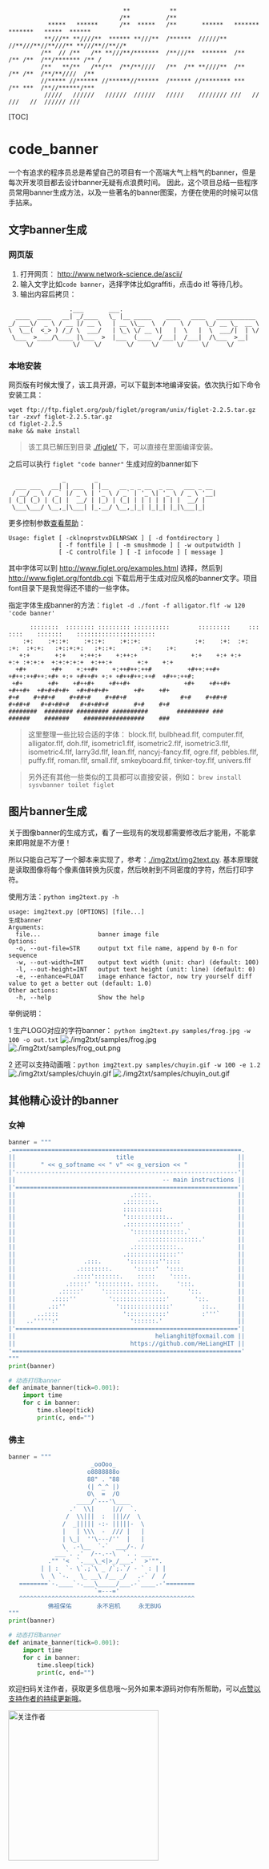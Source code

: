 ```
                                **           **                                                
                               /**          /**                                                
           *****   ******      /**  *****   /**       ******   *******  *******   *****  ******
          **///** **////**  ****** **///**  /******  //////** //**///**//**///** **///**//**//*
         /**  // /**   /** **///**/*******  /**///**  *******  /**  /** /**  /**/******* /** / 
         /**   **/**   /**/**  /**/**////   /**  /** **////**  /**  /** /**  /**/**////  /**   
         //***** //****** //******//******  /****** //******** ***  /** ***  /**//******/***   
          /////   //////   //////  //////   /////    //////// ///   // ///   //  ////// ///    
```

[TOC]

# code_banner
一个有追求的程序员总是希望自己的项目有一个高端大气上档气的banner，但是每次开发项目都去设计banner无疑有点浪费时间。
因此，这个项目总结一些程序员常用banner生成方法，以及一些著名的banner图案，方便在使用的时候可以信手拈来。

## 文字banner生成
### 网页版
1. 打开网页： http://www.network-science.de/ascii/
2. 输入文字比如`code banner`，选择字体比如graffiti，点击do it! 等待几秒。
3. 输出内容后拷贝：
```
                 .___       ___.                                      
  ____  ____   __| _/____   \_ |__ _____    ____   ____   ___________ 
_/ ___\/  _ \ / __ |/ __ \   | __ \\__  \  /    \ /    \_/ __ \_  __ \
\  \__(  <_> ) /_/ \  ___/   | \_\ \/ __ \|   |  \   |  \  ___/|  | \/
 \___  >____/\____ |\___  >  |___  (____  /___|  /___|  /\___  >__|   
     \/           \/    \/       \/     \/     \/     \/     \/       

```

### 本地安装
网页版有时候太慢了，该工具开源，可以下载到本地编译安装。依次执行如下命令安装工具：
```shell
wget ftp://ftp.figlet.org/pub/figlet/program/unix/figlet-2.2.5.tar.gz
tar -zxvf figlet-2.2.5.tar.gz
cd figlet-2.2.5
make && make install
```
> 该工具已解压到目录 [./figlet/](./figlet/) 下，可以直接在里面编译安装。

之后可以执行 `figlet "code banner"` 生成对应的banner如下
```
               _        _
  ___ ___   __| | ___  | |__   __ _ _ __  _ __   ___ _ __
 / __/ _ \ / _` |/ _ \ | '_ \ / _` | '_ \| '_ \ / _ \ '__|
| (_| (_) | (_| |  __/ | |_) | (_| | | | | | | |  __/ |
 \___\___/ \__,_|\___| |_.__/ \__,_|_| |_|_| |_|\___|_|
```

更多控制参数[查看帮助](http://www.figlet.org/)：
```
Usage: figlet [ -cklnoprstvxDELNRSWX ] [ -d fontdirectory ]
              [ -f fontfile ] [ -m smushmode ] [ -w outputwidth ]
              [ -C controlfile ] [ -I infocode ] [ message ]
```
其中字体可以到 http://www.figlet.org/examples.html 选择，然后到 http://www.figlet.org/fontdb.cgi 下载后用于生成对应风格的banner文字。项目font目录下是我觉得还不错的一些字体。

指定字体生成banner的方法：`figlet -d ./font -f alligator.flf -w 120 'code banner'`
```
      ::::::::  :::::::: ::::::::: ::::::::::        :::::::::     :::    ::::    :::::::    ::::::::::::::::::::::
    :+:    :+::+:    :+::+:    :+::+:               :+:    :+:  :+: :+:  :+:+:   :+::+:+:   :+::+:       :+:    :+:
   +:+       +:+    +:++:+    +:++:+               +:+    +:+ +:+   +:+ :+:+:+  +:+:+:+:+  +:++:+       +:+    +:+
  +#+       +#+    +:++#+    +:++#++:++#          +#++:++#+ +#++:++#++:+#+ +:+ +#++#+ +:+ +#++#++:++#  +#++:++#:
 +#+       +#+    +#++#+    +#++#+               +#+    +#++#+     +#++#+  +#+#+#+#+  +#+#+#+#+       +#+    +#+
#+#    #+##+#    #+##+#    #+##+#               #+#    #+##+#     #+##+#   #+#+##+#   #+#+##+#       #+#    #+#
########  ######## ######### ##########        ######### ###     ######    #######    #################    ###
```
> 这里整理一些比较合适的字体： block.flf, bulbhead.flf, computer.flf, alligator.flf, doh.flf, isometric1.flf, isometric2.flf, isometric3.flf, isometric4.flf, larry3d.flf, lean.flf, nancyj-fancy.flf, ogre.flf, pebbles.flf, puffy.flf, roman.flf, small.flf, smkeyboard.flf, tinker-toy.flf, univers.flf

> 另外还有其他一些类似的工具都可以直接安装，例如： `brew install sysvbanner toilet figlet`


## 图片banner生成
关于图像banner的生成方式，看了一些现有的发现都需要修改后才能用，不能拿来即用就是不方便！

所以只能自己写了一个脚本来实现了，参考：[./img2txt/img2text.py](./img2txt/img2text.py). 基本原理就是读取图像将每个像素值转换为灰度，然后映射到不同密度的字符，然后打印字符。

使用方法：`python img2text.py -h`
```
usage: img2text.py [OPTIONS] [file...]
生成banner
Arguments:
  file...                banner image file
Options:
  -o, --out-file=STR     output txt file name, append by 0-n for sequence
  -w, --out-width=INT    output text width (unit: char) (default: 100)
  -l, --out-height=INT   output text height (unit: line) (default: 0)
  -e, --enhance=FLOAT    image enhance factor, now try yourself diff value to get a better out (default: 1.0)
Other actions:
  -h, --help             Show the help
```

举例说明：

1 生产LOGO对应的字符banner： `python img2text.py samples/frog.jpg -w 100 -o out.txt`
![./img2txt/samples/frog.jpg](./img2txt/samples/frog.jpg)  ![./img2txt/samples/frog_out.png](./img2txt/samples/frog_out.png)

<!-- 2. 还可以支持动画哦：`python img2text.py samples/sexy.gif -w 100 -e 4`

![./img2txt/samples/sexy.gif](./img2txt/samples/sexy.gif)
![./img2txt/samples/sexy_out.gif](./img2txt/samples/sexy_out.gif)
> 百度随便找了一张动态图，貌似有点不正经。 -->

2 还可以支持动画哦：`python img2text.py samples/chuyin.gif -w 100 -e 1.2`
![./img2txt/samples/chuyin.gif](./img2txt/samples/chuyin.gif)  ![./img2txt/samples/chuyin_out.gif](./img2txt/samples/chuyin_out.gif) 


## 其他精心设计的banner
### 女神
```py
banner = """
.================================================================.
||                            title                             ||
||       " << g_softname << " v" << g_version << "              ||
|'--------------------------------------------------------------'|
||                                         -- main instructions ||
|'=============================================================='|
||                                .::::.                        ||
||                              .::::::::.                      ||
||                              :::::::::::                     ||
||                              ':::::::::::..                  ||
||                              .:::::::::::::::'               ||
||                                '::::::::::::::.`             ||
||                                  .::::::::::::::::.'         ||
||                                .::::::::::::..               ||
||                              .::::::::::::::''               ||
||                   .:::.       '::::::::''::::                ||
||                 .::::::::.      ':::::'  '::::               ||
||                .::::':::::::.    :::::    '::::.             ||
||              .:::::' ':::::::::. :::::.     ':::.            ||
||            .:::::'     ':::::::::.::::::.      '::.          ||
||          .::::''         ':::::::::::::::'       '::.        ||
||         .::''              '::::::::::::::'        ::..      ||
||      ..::::                  ':::::::::::'         :'''`     ||
||   ..''''':'                    '::::::.'                     ||
|'=============================================================='|
||                                       helianghit@foxmail.com ||
||                                https://github.com/HeLiangHIT ||
'================================================================'
"""
print(banner)

# 动态打印banner
def animate_banner(tick=0.001):
    import time
    for c in banner:
        time.sleep(tick)
        print(c, end="")
```

### 佛主
```py
banner = """
                       _ooOoo_                        
                      o8888888o                       
                      88" . "88                       
                      (| ^_^ |)                       
                      O\  =  /O                       
                   ____/`---'\____                    
                 .'  \\|     |//  `.                  
                /  \\|||  :  |||//  \                 
               /  _||||| -:- |||||-  \                
               |   | \\\  -  /// |   |                
               | \_|  ''\---/''  |   |                
               \  .-\__  `-`  ___/-. /                
             ___`. .'  /--.--\  `. . ___              
           ."" '<  `.___\_<|>_/___.'  >'"".           
         | | :  `- \`.;`\ _ /`;.`/ - ` : | |          
         \  \ `-.   \_ __\ /__ _/   .-` /  /          
   ========`-.____`-.___\_____/___.-`____.-'========  
                        `=---='                       
   ^^^^^^^^^^^^^^^^^^^^^^^^^^^^^^^^^^^^^^^^^^^^^^^^^
           佛祖保佑       永不宕机     永无BUG           
"""
print(banner)

# 动态打印banner
def animate_banner(tick=0.001):
    import time
    for c in banner:
        time.sleep(tick)
        print(c, end="")
```




欢迎扫码关注作者，获取更多信息哦～另外如果本源码对你有所帮助，可以[点赞以支持作者的持续更新哦](./URgood.jpg)。

<img src="./owner.jpg" width = "300" height = "300" alt="关注作者" align=center />






